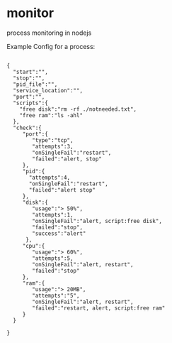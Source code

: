 monitor
=======

process monitoring in nodejs

Example Config for a process:
<pre>
<code>
{
  "start":"",
  "stop":"",
  "pid_file":"",
  "service_location":"",
  "port":"",
  "scripts":{
    "free disk":"rm -rf ./notneeded.txt",
    "free ram":"ls -ahl"
  },
  "check":{
     "port":{
        "type":"tcp",
        "attempts":3,
        "onSingleFail":"restart",
        "failed":"alert, stop"
     }, 
     "pid":{
       "attempts":4,
       "onSingleFail":"restart",
       "failed":"alert stop"
     },
     "disk":{
        "usage":"> 50%",
        "attempts":1,
        "onSingleFail":"alert, script:free disk",
        "failed":"stop",
        "success":"alert"
      },
     "cpu":{
        "usage":"> 60%",
        "attempts":5,
        "onSingleFail":"alert, restart",
        "failed":"stop"
     },
     "ram":{
        "usage":"> 20MB",
        "attempts":"5",
        "onSingleFail":"alert, restart",
        "failed":"restart, alert, script:free ram"
     }
  }

}
</code>
</pre>